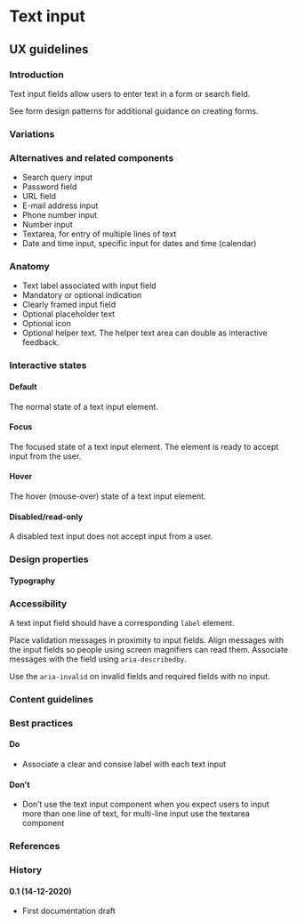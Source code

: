 <!-- \*Status: **In development\*** -->

# Text input

## UX guidelines

### Introduction

Text input fields allow users to enter text in a form or search field.

See form design patterns for additional guidance on creating forms.

### Variations

### Alternatives and related components

- Search query input
- Password field
- URL field
- E-mail address input
- Phone number input
- Number input
- Textarea, for entry of multiple lines of text
- Date and time input, specific input for dates and time (calendar)

### Anatomy

- Text label associated with input field
- Mandatory or optional indication
- Clearly framed input field
- Optional placeholder text
- Optional icon
- Optional helper text. The helper text area can double as interactive feedback.

### Interactive states

#### Default

The normal state of a text input element.

#### Focus

The focused state of a text input element. The element is ready to accept input from the user.

#### Hover

The hover (mouse-over) state of a text input element.

#### Disabled/read-only

A disabled text input does not accept input from a user.

### Design properties

#### Typography

### Accessibility

A text input field should have a corresponding `label` element.

Place validation messages in proximity to input fields. Align messages with the input fields so people using screen magnifiers can read them. Associate messages with the field using `aria-describedby`.

Use the `aria-invalid` on invalid fields and required fields with no input.

### Content guidelines

### Best practices

#### Do

- Associate a clear and consise label with each text input

#### Don't

- Don’t use the text input component when you expect users to input more than one line of text, for multi-line input use the textarea component

### References

### History

#### 0.1 (14-12-2020)

- First documentation draft
